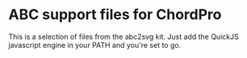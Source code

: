 # ABC support files for ChordPro

This is a selection of files from the abc2svg kit. Just add the
QuickJS javascript engine in your PATH and you're set to go.
